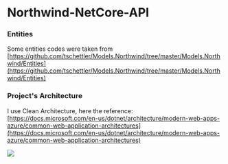 # Northwind-NetCore-API

### Entities
Some entities codes were taken from [https://github.com/tschettler/Models.Northwind/tree/master/Models.Northwind/Entities](https://github.com/tschettler/Models.Northwind/tree/master/Models.Northwind/Entities)


### Project's Architecture
I use Clean Architecture, here the reference:
[https://docs.microsoft.com/en-us/dotnet/architecture/modern-web-apps-azure/common-web-application-architectures](https://docs.microsoft.com/en-us/dotnet/architecture/modern-web-apps-azure/common-web-application-architectures)

![](https://github.com/crcz10/Northwind-NetCore-API/blob/develop/clean-architecture.png)
